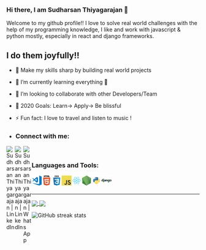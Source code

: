 ### Hi there, I am Sudharsan Thiyagarajan 👋

Welcome to my github profile!! I love to solve real world challenges with the help of my programming knowledge, I like and work with javascript & python mostly, especially in react and django frameworks.

## I do them joyfully!!

- 🔭 Make my skills sharp by building real world projects
- 🌱 I’m currently learning everything 🤣
- 👯 I’m looking to collaborate with other Developers/Team
- 🥅 2020 Goals: Learn-> Apply-> Be blissful
- ⚡ Fun fact: I love to travel and listen to music !

- ### Connect with me:

[<img align="left" alt="Sudharsan Thiyagarajan | LinkedIn" width="22px" src="https://cdn.jsdelivr.net/npm/simple-icons@v3/icons/gmail.svg" />][email]
[<img align="left" alt="Sudharsan Thiyagarajan | LinkedIn" width="22px" src="https://cdn.jsdelivr.net/npm/simple-icons@v3/icons/linkedin.svg" />][linkedin]
[<img align="left" alt="Sudharsan Thiyagarajan | Whats App" width="22px" src="https://cdn.jsdelivr.net/npm/simple-icons@v3/icons/whatsapp.svg" />][whatsapp]


<br />

### Languages and Tools:

<img align="left" alt="Visual Studio Code" width="26px" src="https://raw.githubusercontent.com/github/explore/80688e429a7d4ef2fca1e82350fe8e3517d3494d/topics/visual-studio-code/visual-studio-code.png" />
<img align="left" alt="HTML5" width="26px" src="https://raw.githubusercontent.com/github/explore/80688e429a7d4ef2fca1e82350fe8e3517d3494d/topics/html/html.png" />
<img align="left" alt="CSS3" width="26px" src="https://raw.githubusercontent.com/github/explore/80688e429a7d4ef2fca1e82350fe8e3517d3494d/topics/css/css.png" />
<img align="left" alt="JavaScript" width="26px" src="https://raw.githubusercontent.com/github/explore/80688e429a7d4ef2fca1e82350fe8e3517d3494d/topics/javascript/javascript.png" />
<img align="left" alt="React" width="26px" src="https://raw.githubusercontent.com/github/explore/80688e429a7d4ef2fca1e82350fe8e3517d3494d/topics/react/react.png" />
<img align="left" alt="Node.js" width="26px" src="https://raw.githubusercontent.com/github/explore/80688e429a7d4ef2fca1e82350fe8e3517d3494d/topics/nodejs/nodejs.png" />
<img align="left" alt="python" width="26px" src="https://raw.githubusercontent.com/github/explore/80688e429a7d4ef2fca1e82350fe8e3517d3494d/topics/python/python.png" />
<img align="left" alt="django" width="26px" src="https://raw.githubusercontent.com/github/explore/80688e429a7d4ef2fca1e82350fe8e3517d3494d/topics/django/django.png" />
<!--
<img align="left" alt="Git" width="26px" src="https://raw.githubusercontent.com/github/explore/80688e429a7d4ef2fca1e82350fe8e3517d3494d/topics/git/git.png" />
<img align="left" alt="GitHub" width="26px" src="https://raw.githubusercontent.com/github/explore/78df643247d429f6cc873026c0622819ad797942/topics/github/github.png" />
<img align="left" alt="Terminal" width="26px" src="https://raw.githubusercontent.com/github/explore/80688e429a7d4ef2fca1e82350fe8e3517d3494d/topics/terminal/terminal.png" />
-->
<br />
<br />

---

<a href="https://github.com/anuraghazra/github-readme-stats">
  <img align="center" src="https://github-readme-stats.vercel.app/api/pin/?username=sudharsan004&repo=docjini" />
</a>
<a href="https://github.com/anuraghazra/convoychat">
  <img align="center" src="https://github-readme-stats.vercel.app/api/pin/?username=sudharsan004&repo=auto" />
</a>

![GitHub streak stats](https://github-readme-streak-stats.herokuapp.com/?user=sudharsan004)   

[whatsapp]: https://wa.me/message/IXZ3NFRRSGNCH1
[linkedin]: https://www.linkedin.com/in/sudharsan-thiyagarajan-125573166/
[email]: mailto:sudharsansriram8921@gmail.com


